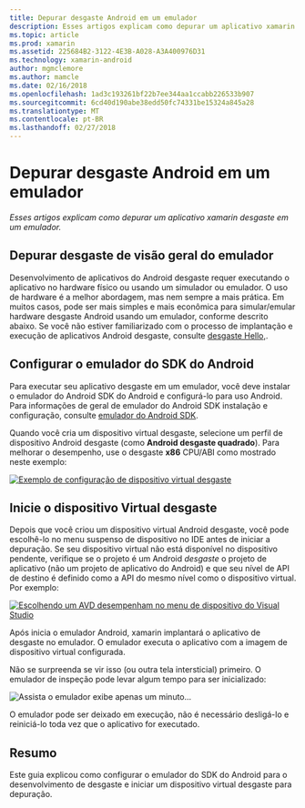 ```yaml
---
title: Depurar desgaste Android em um emulador
description: Esses artigos explicam como depurar um aplicativo xamarin desgaste em um emulador.
ms.topic: article
ms.prod: xamarin
ms.assetid: 225684B2-3122-4E3B-A028-A3A400976D31
ms.technology: xamarin-android
author: mgmclemore
ms.author: mamcle
ms.date: 02/16/2018
ms.openlocfilehash: 1ad3c193261bf22b7ee344aa1ccabb226533b907
ms.sourcegitcommit: 6cd40d190abe38edd50fc74331be15324a845a28
ms.translationtype: MT
ms.contentlocale: pt-BR
ms.lasthandoff: 02/27/2018
---
```

# <a name="debug-android-wear-on-an-emulator"></a>Depurar desgaste Android em um emulador

_Esses artigos explicam como depurar um aplicativo xamarin desgaste em um emulador._

## <a name="debug-wear-on-emulator-overview"></a>Depurar desgaste de visão geral do emulador

Desenvolvimento de aplicativos do Android desgaste requer executando o aplicativo no hardware físico ou usando um simulador ou emulador. O uso de hardware é a melhor abordagem, mas nem sempre a mais prática. Em muitos casos, pode ser mais simples e mais econômica para simular/emular hardware desgaste Android usando um emulador, conforme descrito abaixo. Se você não estiver familiarizado com o processo de implantação e execução de aplicativos Android desgaste, consulte [desgaste Hello,](~/android/wear/get-started/hello-wear.md).

## <a name="configure-the-android-sdk-emulator"></a>Configurar o emulador do SDK do Android

Para executar seu aplicativo desgaste em um emulador, você deve instalar o emulador do Android SDK do Android e configurá-lo para uso Android. Para informações de geral de emulador do Android SDK instalação e configuração, consulte [emulador do Android SDK](~/android/deploy-test/debugging/android-sdk-emulator/index.md).

Quando você cria um dispositivo virtual desgaste, selecione um perfil de dispositivo Android desgaste (como **Android desgaste quadrado**). Para melhorar o desempenho, use o desgaste **x86** CPU/ABI como mostrado neste exemplo:

[![Exemplo de configuração de dispositivo virtual desgaste](debug-on-emulator-images/01-wear-avd-example-sml.png)](debug-on-emulator-images/01-wear-avd-example.png)


## <a name="launch-the-wear-virtual-device"></a>Inicie o dispositivo Virtual desgaste 

Depois que você criou um dispositivo virtual Android desgaste, você pode escolhê-lo no menu suspenso de dispositivo no IDE antes de iniciar a depuração. Se seu dispositivo virtual não está disponível no dispositivo pendente, verifique se o projeto é um Android *desgaste* o projeto de aplicativo (não um projeto de aplicativo do Android) e que seu nível de API de destino é definido como a API do mesmo nível como o dispositivo virtual. Por exemplo:

[ ![Escolhendo um AVD desempenham no menu de dispositivo do Visual Studio](debug-on-emulator-images/vs/choose-wear-sim.png)](debug-on-emulator-images/vs/choose-wear-sim.png)

Após inicia o emulador Android, xamarin implantará o aplicativo de desgaste no emulador. O emulador executa o aplicativo com a imagem de dispositivo virtual configurada.

Não se surpreenda se vir isso (ou outra tela intersticial) primeiro. O emulador de inspeção pode levar algum tempo para ser inicializado: 

![Assista o emulador exibe apenas um minuto...](debug-on-emulator-images/please-wait.png)

O emulador pode ser deixado em execução, não é necessário desligá-lo e reiniciá-lo toda vez que o aplicativo for executado.

 
## <a name="summary"></a>Resumo
 
Este guia explicou como configurar o emulador do SDK do Android para o desenvolvimento de desgaste e iniciar um dispositivo virtual desgaste para depuração.
